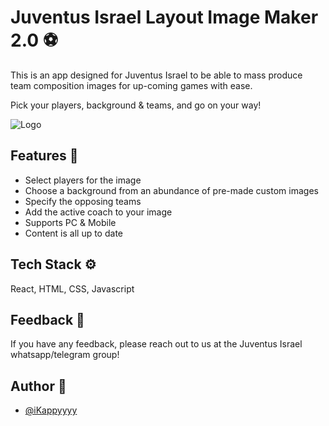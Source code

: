 
# Juventus Israel Layout Image Maker 2.0 ⚽

This is an app designed for Juventus Israel to be able to mass produce team composition images for up-coming games with ease.

Pick your players, background & teams, and go on your way!

![Logo](https://ikappyyyy.github.io/projects/juvSoccerLayout/images/icon.png)


## Features 🚀

- Select players for the image
- Choose a background from an abundance of pre-made custom images
- Specify the opposing teams
- Add the active coach to your image
- Supports PC & Mobile
- Content is all up to date

## Tech Stack ⚙

React, HTML, CSS, Javascript

## Feedback 📝

If you have any feedback, please reach out to us at the Juventus Israel whatsapp/telegram group!


## Author 🥇

- [@iKappyyyy](https://www.github.com/ikappyyyy)

